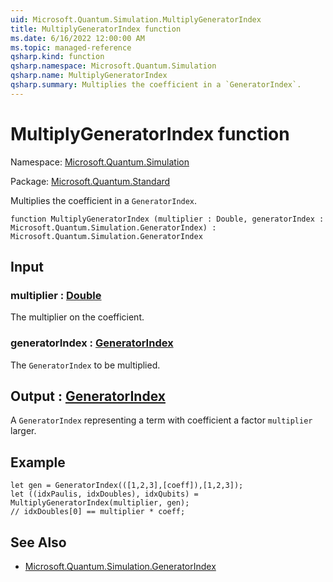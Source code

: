 ```yaml
---
uid: Microsoft.Quantum.Simulation.MultiplyGeneratorIndex
title: MultiplyGeneratorIndex function
ms.date: 6/16/2022 12:00:00 AM
ms.topic: managed-reference
qsharp.kind: function
qsharp.namespace: Microsoft.Quantum.Simulation
qsharp.name: MultiplyGeneratorIndex
qsharp.summary: Multiplies the coefficient in a `GeneratorIndex`.
---
```


# MultiplyGeneratorIndex function

Namespace: [Microsoft.Quantum.Simulation](xref:Microsoft.Quantum.Simulation)

Package: [Microsoft.Quantum.Standard](https://nuget.org/packages/Microsoft.Quantum.Standard)


Multiplies the coefficient in a `GeneratorIndex`.

```qsharp
function MultiplyGeneratorIndex (multiplier : Double, generatorIndex : Microsoft.Quantum.Simulation.GeneratorIndex) : Microsoft.Quantum.Simulation.GeneratorIndex
```


## Input

### multiplier : [Double](xref:microsoft.quantum.qsharp.valueliterals#double-literals)

The multiplier on the coefficient.


### generatorIndex : [GeneratorIndex](xref:Microsoft.Quantum.Simulation.GeneratorIndex)

The `GeneratorIndex` to be multiplied.



## Output : [GeneratorIndex](xref:Microsoft.Quantum.Simulation.GeneratorIndex)

A `GeneratorIndex` representing a term with coefficient a factor`multiplier` larger.

## Example

```qsharplet gen = GeneratorIndex(([1,2,3],[coeff]),[1,2,3]);let ((idxPaulis, idxDoubles), idxQubits) = MultiplyGeneratorIndex(multiplier, gen);// idxDoubles[0] == multiplier * coeff;```

## See Also

- [Microsoft.Quantum.Simulation.GeneratorIndex](xref:Microsoft.Quantum.Simulation.GeneratorIndex)